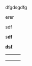 dfgdsgdfg



erer

sdf

s**df**

**[dsf]()**



|      |      |      |
| ---- | ---- | ---- |
|      |      |      |
|      |      |      |
|      |      |      |

